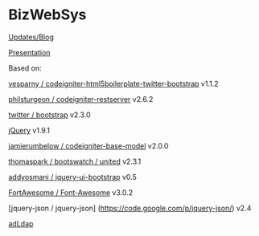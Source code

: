 BizWebSys
=========

[Updates/Blog](http://comp2013group10.wordpress.com/)

[Presentation](http://www.slideshare.net/horaceli1/comp2014-presentation-23077907)

Based on:

[vesparny / codeigniter-html5boilerplate-twitter-bootstrap](https://github.com/vesparny/codeigniter-html5boilerplate-twitter-bootstrap) v1.1.2

[philsturgeon / codeigniter-restserver](https://github.com/philsturgeon/codeigniter-restserver) v2.6.2

[twitter / bootstrap](https://github.com/twitter/bootstrap/) v2.3.0

[jQuery](http://jquery.com/) v1.9.1

[jamierumbelow / codeigniter-base-model](https://github.com/jamierumbelow/codeigniter-base-model) v2.0.0

[thomaspark / bootswatch / united](https://github.com/thomaspark/bootswatch/tree/gh-pages/united) v2.3.1

[addyosmani / jquery-ui-bootstrap](https://github.com/addyosmani/jquery-ui-bootstrap) v0.5

[FortAwesome / Font-Awesome](https://github.com/FortAwesome/Font-Awesome) v3.0.2

[jquery-json / jquery-json] (https://code.google.com/p/jquery-json/) v2.4

[adLdap](http://adldap.sourceforge.net/)

